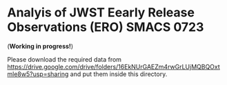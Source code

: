 # Analyis of JWST Eearly Release Observations (ERO) SMACS 0723 

(**Working in progress!**)

Please download the required data from https://drive.google.com/drive/folders/16EkNUrGAEZm4rwGrLUjMQBQOxtmle8w5?usp=sharing and put them inside this directory.
